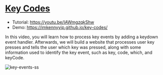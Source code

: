 # [Key Codes](https://youtu.be/IAWmgzqkShw)

- Tutorial: https://youtu.be/IAWmgzqkShw
- Demo: https://imkennyyip.github.io/key-codes/

In this video, you will learn how to process key events by adding a keydown event handler. Afterwards, we will build a website that processes user key presses and tells the user which key was pressed, along with some information used to identify the key event, such as key, code, which, and keyCode.

![key-events-ss](https://github.com/user-attachments/assets/141fa670-d9db-4544-b5f9-d7b458ce6aeb)
